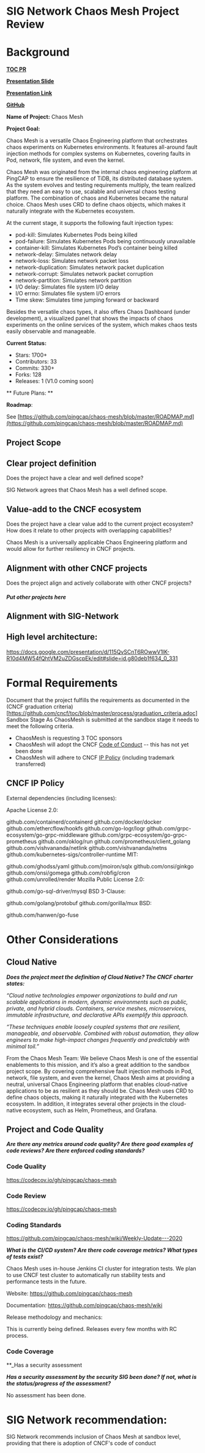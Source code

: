 # SIG Network Chaos Mesh Project Review

# Background

**[TOC PR](https://github.com/cncf/toc/pull/367)** 

**[Presentation Slide](https://docs.google.com/presentation/d/115QvSCnT6ROwwV1lK-R10d4MW54fQhtVM2uZDGscpEk/edit#slide=id.g80f082b201_0_0)**

**[Presentation Link](https://www.youtube.com/watch?v=SuRUtlSQbm4)**

**[GitHub](https://github.com/pingcap/chaos-mesh)**

**Name of Project:** Chaos Mesh  

**Project Goal:**

Chaos Mesh is a versatile Chaos Engineering platform that orchestrates chaos experiments on Kubernetes environments. It features all-around fault injection methods for complex systems on Kubernetes, covering faults in Pod, network, file system, and even the kernel.

Chaos Mesh was originated from the internal chaos engineering platform at PingCAP to ensure the resilience of TiDB, its distributed database system. As the system evolves and testing requirements multiply, the team realized that they need an easy to use, scalable and universal chaos testing platform. The combination of chaos and Kubernetes became the natural choice.  Chaos Mesh uses CRD to define chaos objects, which makes it naturally integrate with the Kubernetes ecosystem. 

At the current stage, it supports the following fault injection types:

- pod-kill: Simulates Kubernetes Pods being killed
- pod-failure: Simulates Kubernetes Pods being continuously unavailable
- container-kill: Simulates Kubernetes Pod’s container being killed
- network-delay: Simulates network delay
- network-loss: Simulates network packet loss
- network-duplication: Simulates network packet duplication
- network-corrupt: Simulates network packet corruption
- network-partition: Simulates network partition
- I/O delay: Simulates file system I/O delay
- I/O errno: Simulates file system I/O errors
- Time skew: Simulates time jumping forward or backward

Besides the versatile chaos types, it also offers Chaos Dashboard (under development), a visualized panel that shows the impacts of chaos experiments on the online services of the system, which makes chaos tests easily observable and manageable. 

**Current Status:**

* Stars: 1700+
* Contributors: 33
* Commits: 330+
* Forks: 128
* Releases: 1 (V1.0 coming soon)

** Future Plans: ** 

**Roadmap**:

See [https://github.com/pingcap/chaos-mesh/blob/master/ROADMAP.md](https://github.com/pingcap/chaos-mesh/blob/master/ROADMAP.md)


## Project Scope 

## Clear project definition
Does the project have a clear and well defined scope?

SIG Network agrees that Chaos Mesh has a well defined scope. 

## Value-add to the CNCF ecosystem

Does the project have a clear value add to the current project ecosystem? How does it relate to other projects with overlapping capabilities? 

Chaos Mesh is a universally applicable Chaos Engineering platform and would allow for further resiliency in CNCF projects. 


## Alignment with other CNCF projects
Does the project align and actively collaborate with other CNCF projects? 

##### Put other projects here ########

## Alignment with SIG-Network


## High level architecture:
https://docs.google.com/presentation/d/115QvSCnT6ROwwV1lK-R10d4MW54fQhtVM2uZDGscpEk/edit#slide=id.g80deb1f634_0_331 

# Formal Requirements

Document that the project fulfills the requirements as documented in the (CNCF graduation criteria)[https://github.com/cncf/toc/blob/master/process/graduation_criteria.adoc]
Sandbox Stage
As ChaosMesh is submitted at the sandbox stage it needs to meet the following criteria.

*   ChaosMesh is requesting 3 TOC sponsors
*   ChaosMesh will adopt the CNCF [Code of Conduct](https://github.com/cncf/foundation/blob/master/code-of-conduct.md) -- this has not yet been done 
*   ChaosMesh will adhere to CNCF [IP Policy](https://github.com/cncf/foundation/blob/master/charter.md#11-ip-policy) (including trademark transferred)

## CNCF IP Policy 

External dependencies (including licenses):

Apache License 2.0:

github.com/containerd/containerd
github.com/docker/docker
github.com/ethercflow/hookfs
github.com/go-logr/logr
github.com/grpc-ecosystem/go-grpc-middleware
github.com/grpc-ecosystem/go-grpc-prometheus
github.com/oklog/run
github.com/prometheus/client_golang
github.com/vishvananda/netlink
github.com/vishvananda/netns
github.com/kubernetes-sigs/controller-runtime
MIT:

github.com/ghodss/yaml
github.com/jmoiron/sqlx
github.com/onsi/ginkgo
github.com/onsi/gomega
github.com/robfig/cron
github.com/unrolled/render
Mozilla Public License 2.0:

github.com/go-sql-driver/mysql
BSD 3-Clause:

github.com/golang/protobuf
github.com/gorilla/mux
BSD:

github.com/hanwen/go-fuse

# Other Considerations


## Cloud Native

**_Does the project meet the definition of Cloud Native?  The CNCF charter states:_**

_“Cloud native technologies empower organizations to build and run scalable applications in modern, dynamic environments such as public, private, and hybrid clouds. Containers, service meshes, microservices, immutable infrastructure, and declarative APIs exemplify this approach._

_“These techniques enable loosely coupled systems that are resilient, manageable, and observable. Combined with robust automation, they allow engineers to make high-impact changes frequently and predictably with minimal toil.”_

From the Chaos Mesh Team: 
We believe Chaos Mesh is one of the essential enablements to this mission, and it’s also a great addition to the sandbox project scope. By covering comprehensive fault injection methods in Pod, network, file system, and even the kernel, Chaos Mesh aims at providing a neutral, universal Chaos Engineering platform that enables cloud-native applications to be as resilient as they should be. Chaos Mesh uses CRD to define chaos objects, making it naturally integrated with the Kubernetes ecosystem. In addition, it integrates several other projects in the cloud-native ecosystem, such as Helm, Prometheus, and Grafana.

## Project and Code Quality

**_Are there any metrics around code quality?  Are there good examples of code reviews? Are there enforced coding standards?_**

### Code Quality
https://codecov.io/gh/pingcap/chaos-mesh 

### Code Review
https://codecov.io/gh/pingcap/chaos-mesh 

### Coding Standards

https://github.com/pingcap/chaos-mesh/wiki/Weekly-Update---2020


**_What is the CI/CD system?  Are there code coverage metrics?  What types of tests exist?_**

Chaos Mesh uses in-house Jenkins CI cluster for integration tests. We plan to use CNCF test cluster to automatically run stability tests and performance tests in the future.

Website: https://github.com/pingcap/chaos-mesh

Documentation: https://github.com/pingcap/chaos-mesh/wiki

Release methodology and mechanics:

This is currently being defined. Releases every few months with RC process.

### Code Coverage

**_Has a security assessment

**_Has a security assessment by the security SIG been done? If not, what is the status/progress of the assessment?_**

No assessment has been done.

# SIG Network recommendation:

SIG Network recommends inclusion of Chaos Mesh at sandbox level, providing that there is adoption of CNCF's code of conduct 
